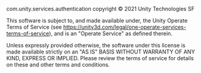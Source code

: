com.unity.services.authentication copyright © 2021 Unity Technologies SF

This software is subject to, and made available under, the Unity Operate Terms of Service (see https://unity3d.com/legal/one-operate-services-terms-of-service), and is an "Operate Service" as defined therein.

Unless expressly provided otherwise, the software under this license is made available strictly on an "AS IS" BASIS WITHOUT WARRANTY OF ANY KIND, EXPRESS OR IMPLIED. Please review the terms of service for details on these and other terms and conditions.
